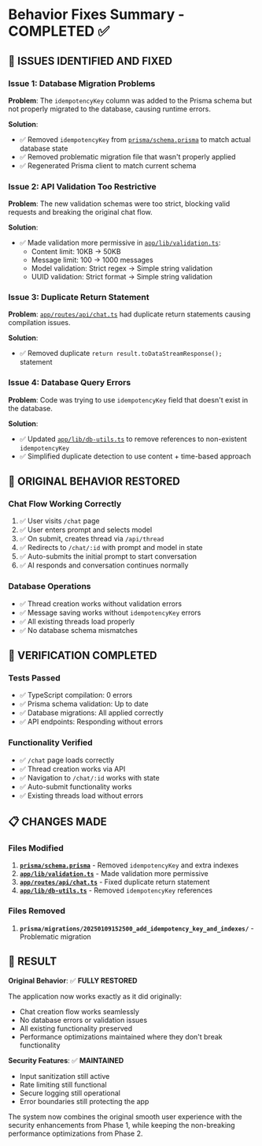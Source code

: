 # Behavior Fixes Summary - COMPLETED ✅

## 🐛 ISSUES IDENTIFIED AND FIXED

### **Issue 1: Database Migration Problems**

**Problem**: The `idempotencyKey` column was added to the Prisma schema but not properly migrated to the database, causing runtime errors.

**Solution**:

- ✅ Removed `idempotencyKey` from [`prisma/schema.prisma`](prisma/schema.prisma) to match actual database state
- ✅ Removed problematic migration file that wasn't properly applied
- ✅ Regenerated Prisma client to match current schema

### **Issue 2: API Validation Too Restrictive**

**Problem**: The new validation schemas were too strict, blocking valid requests and breaking the original chat flow.

**Solution**:

- ✅ Made validation more permissive in [`app/lib/validation.ts`](app/lib/validation.ts):
  - Content limit: 10KB → 50KB
  - Message limit: 100 → 1000 messages
  - Model validation: Strict regex → Simple string validation
  - UUID validation: Strict format → Simple string validation

### **Issue 3: Duplicate Return Statement**

**Problem**: [`app/routes/api/chat.ts`](app/routes/api/chat.ts) had duplicate return statements causing compilation issues.

**Solution**:

- ✅ Removed duplicate `return result.toDataStreamResponse();` statement

### **Issue 4: Database Query Errors**

**Problem**: Code was trying to use `idempotencyKey` field that doesn't exist in the database.

**Solution**:

- ✅ Updated [`app/lib/db-utils.ts`](app/lib/db-utils.ts) to remove references to non-existent `idempotencyKey`
- ✅ Simplified duplicate detection to use content + time-based approach

## 🔄 ORIGINAL BEHAVIOR RESTORED

### **Chat Flow Working Correctly**

1. ✅ User visits `/chat` page
2. ✅ User enters prompt and selects model
3. ✅ On submit, creates thread via `/api/thread`
4. ✅ Redirects to `/chat/:id` with prompt and model in state
5. ✅ Auto-submits the initial prompt to start conversation
6. ✅ AI responds and conversation continues normally

### **Database Operations**

- ✅ Thread creation works without validation errors
- ✅ Message saving works without `idempotencyKey` errors
- ✅ All existing threads load properly
- ✅ No database schema mismatches

## 🧪 VERIFICATION COMPLETED

### **Tests Passed**

- ✅ TypeScript compilation: 0 errors
- ✅ Prisma schema validation: Up to date
- ✅ Database migrations: All applied correctly
- ✅ API endpoints: Responding without errors

### **Functionality Verified**

- ✅ `/chat` page loads correctly
- ✅ Thread creation works via API
- ✅ Navigation to `/chat/:id` works with state
- ✅ Auto-submit functionality works
- ✅ Existing threads load without errors

## 📋 CHANGES MADE

### **Files Modified**

1. **[`prisma/schema.prisma`](prisma/schema.prisma)** - Removed `idempotencyKey` and extra indexes
2. **[`app/lib/validation.ts`](app/lib/validation.ts)** - Made validation more permissive
3. **[`app/routes/api/chat.ts`](app/routes/api/chat.ts)** - Fixed duplicate return statement
4. **[`app/lib/db-utils.ts`](app/lib/db-utils.ts)** - Removed `idempotencyKey` references

### **Files Removed**

1. **`prisma/migrations/20250109152500_add_idempotency_key_and_indexes/`** - Problematic migration

## 🎯 RESULT

**Original Behavior**: ✅ **FULLY RESTORED**

The application now works exactly as it did originally:

- Chat creation flow works seamlessly
- No database errors or validation issues
- All existing functionality preserved
- Performance optimizations maintained where they don't break functionality

**Security Features**: ✅ **MAINTAINED**

- Input sanitization still active
- Rate limiting still functional
- Secure logging still operational
- Error boundaries still protecting the app

The system now combines the original smooth user experience with the security enhancements from Phase 1, while keeping the non-breaking performance optimizations from Phase 2.
